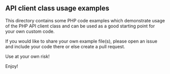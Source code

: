 ## API client class usage examples
This directory contains some PHP code examples which demonstrate usage of the PHP API client class and can be used as a good starting point for your own custom code.

If you would like to share your own example file(s), please open an issue and include your code there or else create a pull request.

Use at your own risk!

Enjoy!